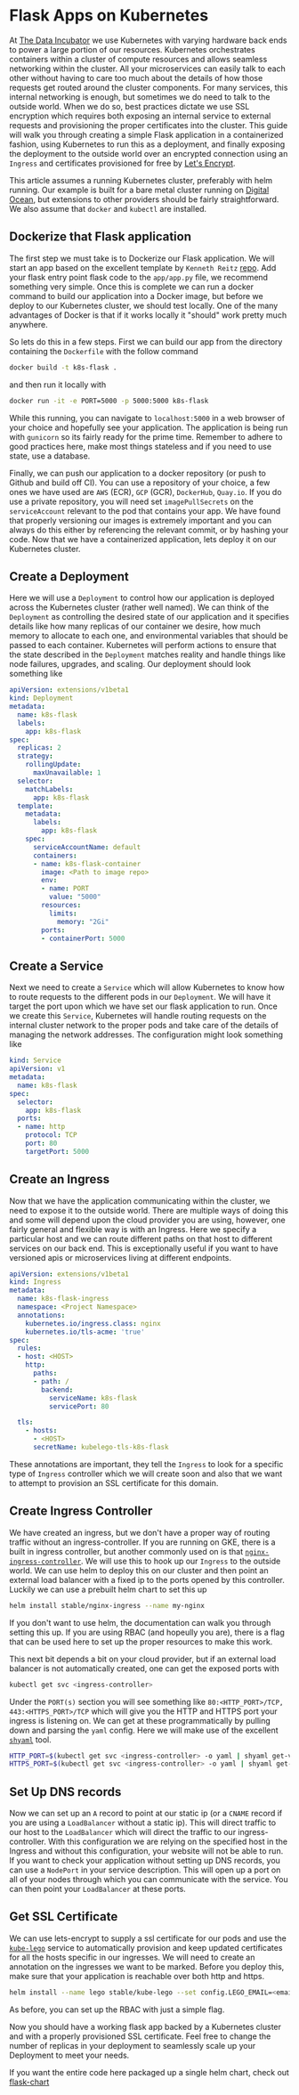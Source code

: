 # Flask Apps on Kubernetes

At [The Data Incubator](https://www.thedataincubator.com/) we use Kubernetes with varying hardware back ends to power a large portion of our resources.  Kubernetes orchestrates containers within a cluster of compute resources and allows seamless networking within the cluster.  All your microservices can easily talk to each other without having to care too much about the details of how those requests get routed around the cluster components.  For many services, this internal networking is enough, but sometimes we do need to talk to the outside world.  When we do so, best practices dictate we use SSL encryption which requires both exposing an internal service to external requests and provisioning the proper certificates into the cluster.  This guide will walk you through creating a simple Flask application in a containerized fashion, using Kubernetes to run this as a deployment, and finally exposing the deployment to the outside world over an encrypted connection using an `Ingress` and certificates provisioned for free by [Let's Encrypt](https://letsencrypt.org/).  

This article assumes a running Kubernetes cluster, preferably with helm running.  Our example is built for a bare metal cluster running on [Digital Ocean](https://www.digitalocean.com), but extensions to other providers should be fairly straightforward.  We also assume that `docker` and `kubectl` are installed.

## Dockerize that Flask application

The first step we must take is to Dockerize our Flask application.  We will start an app based on the excellent template by `Kenneth Reitz` [repo](https://github.com/thedataincubator/flask-framework/tree/docker).  Add your flask entry point flask code to the `app/app.py` file, we recommend something very simple.  Once this is complete we can run a docker command to build our application into a Docker image, but before we deploy to our Kubernetes cluster, we should test locally.  One of the many advantages of Docker is that if it works locally it "should" work pretty much anywhere.

So lets do this in a few steps. First we can build our app from the directory containing the `Dockerfile` with the follow command

```bash
docker build -t k8s-flask .
```

and then run it locally with

```bash
docker run -it -e PORT=5000 -p 5000:5000 k8s-flask
```

While this running, you can navigate to `localhost:5000` in a web browser of your choice and hopefully see your application.  The application is being run with `gunicorn` so its fairly ready for the prime time.  Remember to adhere to good practices here, make most things stateless and if you need to use state, use a database. 

Finally, we can push our application to a docker repository (or push to Github and build off CI).  You can use a repository of your choice, a few ones we have used are `AWS` (ECR), `GCP` (GCR), `DockerHub`, `Quay.io`.  If you do use a private repository, you will need set `imagePullSecrets` on the `serviceAccount` relevant to the pod that contains your app.   We have found that properly versioning our images is extremely important and you can always do this either by referencing the relevant commit, or by hashing your code.  Now that we have a containerized application, lets deploy it on our Kubernetes cluster. 

## Create a Deployment

Here we will use a `Deployment` to control how our application is deployed across the Kubernetes cluster (rather well named).  We can think of the `Deployment` as controlling the desired state of our application and it specifies details like how many replicas of our container we desire, how much memory to allocate to each one, and environmental variables that should be passed to each container.  Kubernetes will perform actions to ensure that the state described in the `Deployment` matches reality and handle things like node failures, upgrades, and scaling.  Our deployment should look something like 

```yaml
apiVersion: extensions/v1beta1
kind: Deployment
metadata:
  name: k8s-flask
  labels:
    app: k8s-flask
spec:
  replicas: 2
  strategy: 
    rollingUpdate:
      maxUnavailable: 1
  selector:
    matchLabels:
      app: k8s-flask
  template:
    metadata:
      labels:
        app: k8s-flask
    spec:
      serviceAccountName: default
      containers:
      - name: k8s-flask-container
        image: <Path to image repo>
        env:
        - name: PORT
          value: "5000"
        resources:
          limits:
            memory: "2Gi"
        ports:
        - containerPort: 5000
```

## Create a Service

Next we need to create a `Service` which will allow Kubernetes to know how to route requests to the different pods in our `Deployment`.  We will have it target the port upon which we have set our flask application to run.  Once we create this `Service`, Kubernetes will handle routing requests on the internal cluster network to the proper pods and take care of the details of managing the network addresses.  The configuration might look something like 

```yaml
kind: Service
apiVersion: v1
metadata:
  name: k8s-flask
spec:
  selector:
    app: k8s-flask
  ports:
  - name: http
    protocol: TCP
    port: 80
    targetPort: 5000
```


## Create an Ingress
Now that we have the application communicating within the cluster, we need to expose it to the outside world.  There are multiple ways of doing this and some will depend upon the cloud provider you are using, however, one fairly general and flexible way is with an Ingress.  Here we specify a particular host and we can route different paths on that host to different services on our back end.  This is exceptionally useful if you want to have versioned apis or microservices living at different endpoints. 

```yaml
apiVersion: extensions/v1beta1
kind: Ingress
metadata:
  name: k8s-flask-ingress
  namespace: <Project Namespace>
  annotations:
    kubernetes.io/ingress.class: nginx
    kubernetes.io/tls-acme: 'true'
spec:
  rules:
  - host: <HOST>
    http:
      paths:
      - path: /
        backend:
          serviceName: k8s-flask
          servicePort: 80

  tls:
    - hosts:
      - <HOST>
      secretName: kubelego-tls-k8s-flask
```

These annotations are important, they tell the `Ingress` to look for a specific type of `Ingress` controller which we will create soon and also that we want to attempt to provision an SSL certificate for this domain.

## Create Ingress Controller
We have created an ingress, but we don't have a proper way of routing traffic without an ingress-controller.  If you are running on GKE, there is a built in ingress controller, but another commonly used on is that [`nginx-ingress-controller`](https://github.com/kubernetes/ingress-nginx).  We will use this to hook up our `Ingress` to the outside world.  We can use helm to deploy this on our cluster and then point an external load balancer with a fixed ip to the ports opened by this controller.  Luckily we can use a prebuilt helm chart to set this up

```bash
helm install stable/nginx-ingress --name my-nginx
```

If you don't want to use helm, the documentation can walk you through setting this up.  If you are using RBAC (and hopeully you are), there is a flag that can be used here to set up the proper resources to make this work.

This next bit depends a bit on your cloud provider, but if an external load balancer is not automatically created, one can get the exposed ports with

```bash
kubectl get svc <ingress-controller>
```

Under the `PORT(s)` section you will see something like `80:<HTTP_PORT>/TCP, 443:<HTTPS_PORT>/TCP` which will give you the HTTP and HTTPS port your ingress is listening on.  We can get at these programmatically by pulling down and parsing the `yaml` config.  Here we will make use of the excellent [`shyaml`](https://github.com/0k/shyaml) tool.

```bash
HTTP_PORT=$(kubectl get svc <ingress-controller> -o yaml | shyaml get-value spec.ports.0.nodePort)
HTTPS_PORT=$(kubectl get svc <ingress-controller> -o yaml | shyaml get-value spec.ports.1.nodePort)
```

## Set Up DNS records
Now we can set up an `A` record to point at our static ip (or a `CNAME` record if you are using a `LoadBalancer` without a static ip).  This will direct traffic to our host to the `LoadBalancer` which will direct the traffic to our ingress-controller.  With this configuration we are relying on the specified host in the Ingress and without this configuration, your website will not be able to run.  If you want to check your application without setting up DNS records, you can use a `NodePort` in your service description.  This will open up a port on all of your nodes through which you can communicate with the service.  You can then point your `LoadBalancer` at these ports.

## Get SSL Certificate
We can use lets-encrypt to supply a ssl certificate for our pods and use the [`kube-lego`](https://github.com/jetstack/kube-lego) service to automatically provision and keep updated certificates for all the hosts specific in our ingresses.  We will need to create an annotation on the ingresses we want to be marked.  Before you deploy this, make sure that your application is reachable over both http and https.

```bash
helm install --name lego stable/kube-lego --set config.LEGO_EMAIL=<email> --set config.LEGO_URL=https://acme-v01.api.letsencrypt.org/directory
```

As before, you can set up the RBAC with just a simple flag.

Now you should have a working flask app backed by a Kubernetes cluster and with a properly provisioned SSL certificate.  Feel free to change the number of replicas in your deployment to seamlessly scale up your Deployment to meet your needs.

If you want the entire code here packaged up a single helm chart, check out [flask-chart](https://github.com/thedataincubator/flask-chart)

